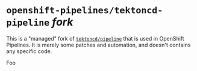 # `openshift-pipelines/tektoncd-pipeline` *fork*

This is a "managed" fork of [`tektoncd/pipeline`][tektoncdpipeline] that is used in OpenShift Pipelines.
It is merely some patches and automation, and doesn't contains any specific code.

Foo

[tektoncdpipeline]: https://github.com/tektoncd/pipeline
